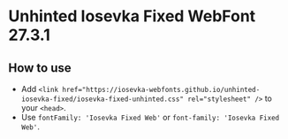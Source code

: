 # Unhinted Iosevka Fixed WebFont 27.3.1

## How to use

- Add `<link href="https://iosevka-webfonts.github.io/unhinted-iosevka-fixed/iosevka-fixed-unhinted.css" rel="stylesheet" />` to your `<head>`.
- Use `fontFamily: 'Iosevka Fixed Web'` or `font-family: 'Iosevka Fixed Web'`.
